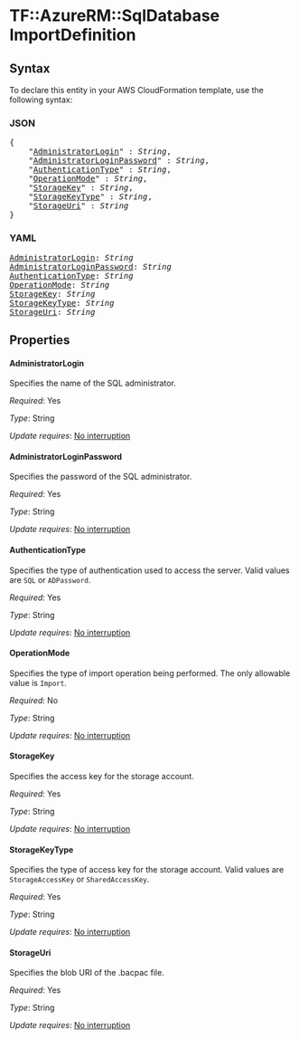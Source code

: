 # TF::AzureRM::SqlDatabase ImportDefinition

## Syntax

To declare this entity in your AWS CloudFormation template, use the following syntax:

### JSON

<pre>
{
    "<a href="#administratorlogin" title="AdministratorLogin">AdministratorLogin</a>" : <i>String</i>,
    "<a href="#administratorloginpassword" title="AdministratorLoginPassword">AdministratorLoginPassword</a>" : <i>String</i>,
    "<a href="#authenticationtype" title="AuthenticationType">AuthenticationType</a>" : <i>String</i>,
    "<a href="#operationmode" title="OperationMode">OperationMode</a>" : <i>String</i>,
    "<a href="#storagekey" title="StorageKey">StorageKey</a>" : <i>String</i>,
    "<a href="#storagekeytype" title="StorageKeyType">StorageKeyType</a>" : <i>String</i>,
    "<a href="#storageuri" title="StorageUri">StorageUri</a>" : <i>String</i>
}
</pre>

### YAML

<pre>
<a href="#administratorlogin" title="AdministratorLogin">AdministratorLogin</a>: <i>String</i>
<a href="#administratorloginpassword" title="AdministratorLoginPassword">AdministratorLoginPassword</a>: <i>String</i>
<a href="#authenticationtype" title="AuthenticationType">AuthenticationType</a>: <i>String</i>
<a href="#operationmode" title="OperationMode">OperationMode</a>: <i>String</i>
<a href="#storagekey" title="StorageKey">StorageKey</a>: <i>String</i>
<a href="#storagekeytype" title="StorageKeyType">StorageKeyType</a>: <i>String</i>
<a href="#storageuri" title="StorageUri">StorageUri</a>: <i>String</i>
</pre>

## Properties

#### AdministratorLogin

Specifies the name of the SQL administrator.

_Required_: Yes

_Type_: String

_Update requires_: [No interruption](https://docs.aws.amazon.com/AWSCloudFormation/latest/UserGuide/using-cfn-updating-stacks-update-behaviors.html#update-no-interrupt)

#### AdministratorLoginPassword

Specifies the password of the SQL administrator.

_Required_: Yes

_Type_: String

_Update requires_: [No interruption](https://docs.aws.amazon.com/AWSCloudFormation/latest/UserGuide/using-cfn-updating-stacks-update-behaviors.html#update-no-interrupt)

#### AuthenticationType

Specifies the type of authentication used to access the server. Valid values are `SQL` or `ADPassword`.

_Required_: Yes

_Type_: String

_Update requires_: [No interruption](https://docs.aws.amazon.com/AWSCloudFormation/latest/UserGuide/using-cfn-updating-stacks-update-behaviors.html#update-no-interrupt)

#### OperationMode

Specifies the type of import operation being performed. The only allowable value is `Import`.

_Required_: No

_Type_: String

_Update requires_: [No interruption](https://docs.aws.amazon.com/AWSCloudFormation/latest/UserGuide/using-cfn-updating-stacks-update-behaviors.html#update-no-interrupt)

#### StorageKey

Specifies the access key for the storage account.

_Required_: Yes

_Type_: String

_Update requires_: [No interruption](https://docs.aws.amazon.com/AWSCloudFormation/latest/UserGuide/using-cfn-updating-stacks-update-behaviors.html#update-no-interrupt)

#### StorageKeyType

Specifies the type of access key for the storage account. Valid values are `StorageAccessKey` or `SharedAccessKey`.

_Required_: Yes

_Type_: String

_Update requires_: [No interruption](https://docs.aws.amazon.com/AWSCloudFormation/latest/UserGuide/using-cfn-updating-stacks-update-behaviors.html#update-no-interrupt)

#### StorageUri

Specifies the blob URI of the .bacpac file.

_Required_: Yes

_Type_: String

_Update requires_: [No interruption](https://docs.aws.amazon.com/AWSCloudFormation/latest/UserGuide/using-cfn-updating-stacks-update-behaviors.html#update-no-interrupt)

